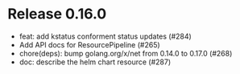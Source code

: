 # Release 0.16.0

- feat: add kstatus conforment status updates (#284)
- Add API docs for ResourcePipeline (#265)
- chore(deps): bump golang.org/x/net from 0.14.0 to 0.17.0 (#268)
- doc: describe the helm chart resource (#287)
